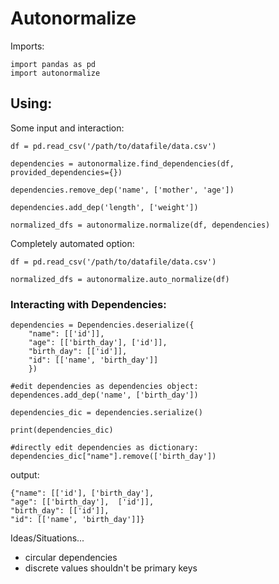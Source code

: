 # Autonormalize

Imports:

```
import pandas as pd
import autonormalize
```

## Using:
Some input and interaction:

```
df = pd.read_csv('/path/to/datafile/data.csv')

dependencies = autonormalize.find_dependencies(df, provided_dependencies={})

dependencies.remove_dep('name', ['mother', 'age'])

dependencies.add_dep('length', ['weight'])

normalized_dfs = autonormalize.normalize(df, dependencies)
```
Completely automated option:

```
df = pd.read_csv('/path/to/datafile/data.csv')

normalized_dfs = autonormalize.auto_normalize(df)
```

### Interacting with Dependencies:

```
dependencies = Dependencies.deserialize({
	"name": [['id']], 
	"age": [['birth_day'], ['id']], 
	"birth_day": [['id']], 
	"id": [['name', 'birth_day']]
	})
	
#edit dependencies as dependencies object:
dependences.add_dep('name', ['birth_day'])
	
dependencies_dic = dependencies.serialize()

print(dependencies_dic)

#directly edit dependencies as dictionary:
dependencies_dic["name"].remove(['birth_day'])

```
output:

```
{"name": [['id'], ['birth_day'], 
"age": [['birth_day'],  ['id']], 
"birth_day": [['id']], 
"id": [['name', 'birth_day']]}
```



Ideas/Situations...

* circular dependencies
* discrete values shouldn't be primary keys

